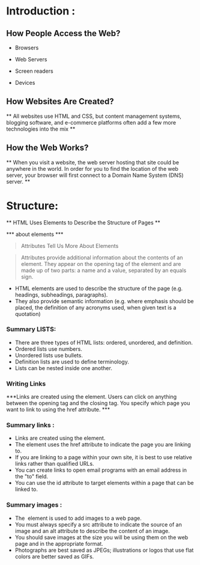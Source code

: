 # Introduction :

## How People Access the Web?

- Browsers

- Web Servers

- Screen readers

- Devices

## How Websites Are Created?

** All websites use HTML and CSS, but content
management systems, blogging software, and
e-commerce platforms often add a few more
technologies into the mix ** 

## How the Web Works?

** When you visit a website, the web server
hosting that site could be anywhere in the
world. In order for you to find the location of
the web server, your browser will first connect
to a Domain Name System (DNS) server. **

# Structure: 

** HTML Uses Elements
to Describe the
Structure of Pages **

*** about elements *** 

> Attributes Tell Us
More About Elements

> Attributes provide additional information
about the contents of an element. They appear
on the opening tag of the element and are
made up of two parts: a name and a value,
separated by an equals sign.




- HTML elements are used to describe the structure of
the page (e.g. headings, subheadings, paragraphs).
-  They also provide semantic information (e.g. where
emphasis should be placed, the definition of any
acronyms used, when given text is a quotation) 

### Summary LISTS:

- There are three types of HTML lists: ordered,
unordered, and definition.
- Ordered lists use numbers.
- Unordered lists use bullets.
- Definition lists are used to define terminology.
- Lists can be nested inside one another.


### Writing Links

***Links are created using the <a> element. Users can click on anything
between the opening <a> tag and the closing </a> tag. You specify
which page you want to link to using the href attribute. ***


### Summary links :

- Links are created using the <a> element.
- The <a> element uses the href attribute to indicate
the page you are linking to.
- If you are linking to a page within your own site, it is
best to use relative links rather than qualified URLs.
- You can create links to open email programs with an
email address in the "to" field.
- You can use the id attribute to target elements within
a page that can be linked to.

### Summary images :

- The <img> element is used to add images to a
web page.
- You must always specify a src attribute to indicate the
source of an image and an alt attribute to describe the
content of an image.
- You should save images at the size you will be using
them on the web page and in the appropriate format.
- Photographs are best saved as JPEGs; illustrations or
logos that use flat colors are better saved as GIFs.



